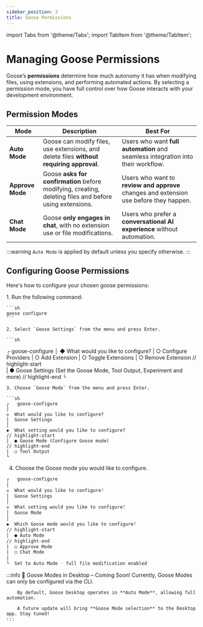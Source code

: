 ```yaml
---
sidebar_position: 3
title: Goose Permissions
---
```

import Tabs from '@theme/Tabs';
import TabItem from '@theme/TabItem';

# Managing Goose Permissions

Goose’s **permissions** determine how much autonomy it has when modifying files, using extensions, and performing automated actions. By selecting a permission mode, you have full control over how Goose interacts with your development environment.

## Permission Modes

| Mode        | Description | Best For |
|------------|------------|---------|
| **Auto Mode** | Goose can modify files, use extensions, and delete files **without requiring approval**. | Users who want **full automation** and seamless integration into their workflow. |
| **Approve Mode** | Goose **asks for confirmation** before modifying, creating, deleting files and before using extensions. | Users who want to **review and approve** changes and extension use before they happen. |
| **Chat Mode** | Goose **only engages in chat**, with no extension use or file modifications. | Users who prefer a **conversational AI experience** without automation. |

:::warning
    `Auto Mode` is applied by default unless you specify otherwise.
:::

## Configuring Goose Permissions
Here's how to configure your chosen goose permissions:

<Tabs groupId="interface">
  <TabItem value="cli" label="Goose CLI" default>
    1. Run the following command: 

    ```sh
    goose configure
    ```

    2. Select `Goose Settings` from the menu and press Enter.

    ```sh
   ┌   goose-configure 
   │
   ◆  What would you like to configure?
   | ○ Configure Providers 
   | ○ Add Extension 
   | ○ Toggle Extensions 
   | ○ Remove Extension 
   // highlight-start  
   | ● Goose Settings (Set the Goose Mode, Tool Output, Experiment and more)
   // highlight-end
   └  
   ```
   3. Choose `Goose Mode` from the menu and press Enter.

   ```sh
   ┌   goose-configure 
   │
   ◇  What would you like to configure?
   │  Goose Settings 
   │
   ◆  What setting would you like to configure?
   // highlight-start
   │  ● Goose Mode (Configure Goose mode)
   // highlight-end
   |  ○ Tool Output 
   └  
   ```
   4. Choose the Goose mode you would like to configure.

   ```sh
   ┌   goose-configure 
   │
   ◇  What would you like to configure?
   │  Goose Settings  
   │
   ◇  What setting would you like to configure?
   │  Goose Mode
   │
   ◆  Which Goose mode would you like to configure?
   // highlight-start
   │  ● Auto Mode
   // highlight-end
   |  ○ Approve Mode
   |  ○ Chat Mode
   |
   └  Set to Auto Mode - full file modification enabled
   ```
  </TabItem>
  <TabItem value="ui" label="Goose Desktop">
    :::info 🚀 Goose Modes in Desktop – Coming Soon!
        Currently, Goose Modes can only be configured via the CLI. 
        
        By default, Goose Desktop operates in **Auto Mode**, allowing full automation.   
        
        A future update will bring **Goose Mode selection** to the Desktop app. Stay tuned!
    :::
  </TabItem>
</Tabs>